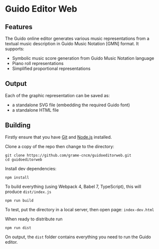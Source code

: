 # Guido Editor Web


## Features

The Guido online editor generates various music representations from a textual music description in Guido Music Notation [GMN] format. It supports:

- Symbolic music score generation from Guido Music Notation language
- Piano roll representations
- Simplified proportional representations

## Output

Each of the graphic representation can be saved as:

- a standalone SVG file  (embedding the required Guido font)
- a standalone HTML file 



## Building

Firstly ensure that you have [Git](https://git-scm.com/downloads) and [Node.js](https://nodejs.org/) installed.

Clone a copy of the repo then change to the directory:

~~~~~~
git clone https://github.com/grame-cncm/guidoeditorweb.git
cd guidoeditorweb
~~~~~~

Install dev dependencies:
~~~~~~
npm install
~~~~~~

To build everything (using Webpack 4, Babel 7, TypeScript), this will produce `dist/index.js`
~~~~~~
npm run build
~~~~~~

To test, put the directory in a local server, then open page: `index-dev.html`



When ready to distribute run
~~~~~~
npm run dist
~~~~~~
On output, the `dist` folder contains everything you need to run the Guido editor.
